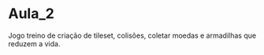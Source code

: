 # Aula_2
Jogo treino de criação de tileset, colisões, coletar moedas e armadilhas que reduzem a vida.
